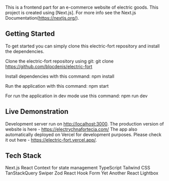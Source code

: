 This is a frontend part for an e-commerce website of electric goods.
This project is created using [Next.js]. For more info see the Next.js Documentation(https://nextjs.org/). 

## Getting Started

To get started you can simply clone this electric-fort repository and install the dependencies.

Clone the electric-fort repository using git:
git clone https://github.com/blocdenis/electric-fort

Install dependencies with this command:
npm install

Run the application with this command:
npm start

For run the application in dev mode use this command:
npm run dev


## Live Demonstration

Development server run on [http://localhost:3000](http://localhost:3000).
The production version of website is here - https://electrychnafortecia.com/ 
The app also automatically deployed on Vercel for development purposes. Please check it out here - https://electric-fort.vercel.app/.

## Tech Stack

Next.js
React Context for state management
TypeScript
Tailwind CSS
TanStackQuery
Swiper
Zod
React Hook Form
Yet Another React Lightbox


